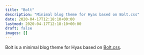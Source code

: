 ```yaml
---
title: "Bolt"
description: "Minimal blog theme for Hyas based on Bolt.css"
date: 2020-04-17T12:18:10+00:00
lastmod: 2020-04-17T12:18:10+00:00
draft: false
images: []
---
```


Bolt is a minimal blog theme for Hyas based on [Bolt.css](https://boltcss.com/).
